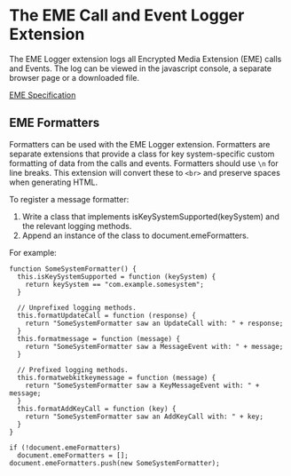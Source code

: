 # The EME Call and Event Logger Extension #

The EME Logger extension logs all Encrypted Media Extension (EME) calls and
Events. The log can be viewed in the javascript console, a separate browser page
or a downloaded file.

[EME Specification](http://www.w3.org/TR/encrypted-media/)

## EME Formatters ##

Formatters can be used with the EME Logger extension. Formatters are separate
extensions that provide a class for key system-specific custom formatting of
data from the calls and events. Formatters should use `\n` for line breaks.
This extension will convert these to `<br>` and preserve spaces when generating
HTML.

To register a message formatter:
1. Write a class that implements isKeySystemSupported(keySystem) and the
   relevant logging methods.
2. Append an instance of the class to document.emeFormatters.

For example:
```
function SomeSystemFormatter() {
  this.isKeySystemSupported = function (keySystem) {
    return keySystem == "com.example.somesystem";
  }

  // Unprefixed logging methods.
  this.formatUpdateCall = function (response) {
    return "SomeSystemFormatter saw an UpdateCall with: " + response;
  }
  this.formatmessage = function (message) {
    return "SomeSystemFormatter saw a MessageEvent with: " + message;
  }

  // Prefixed logging methods.
  this.formatwebkitkeymessage = function (message) {
    return "SomeSystemFormatter saw a KeyMessageEvent with: " + message;
  }
  this.formatAddKeyCall = function (key) {
    return "SomeSystemFormatter saw an AddKeyCall with: " + key;
  }
}

if (!document.emeFormatters)
  document.emeFormatters = [];
document.emeFormatters.push(new SomeSystemFormatter);
```
